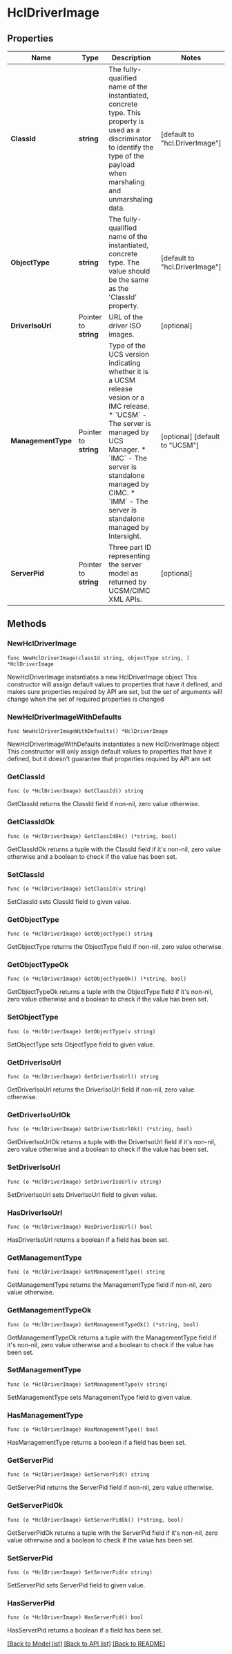 # HclDriverImage

## Properties

Name | Type | Description | Notes
------------ | ------------- | ------------- | -------------
**ClassId** | **string** | The fully-qualified name of the instantiated, concrete type. This property is used as a discriminator to identify the type of the payload when marshaling and unmarshaling data. | [default to "hcl.DriverImage"]
**ObjectType** | **string** | The fully-qualified name of the instantiated, concrete type. The value should be the same as the &#39;ClassId&#39; property. | [default to "hcl.DriverImage"]
**DriverIsoUrl** | Pointer to **string** | URL of the driver ISO images. | [optional] 
**ManagementType** | Pointer to **string** | Type of the UCS version indicating whether it is a UCSM release vesion or a IMC release. * &#x60;UCSM&#x60; - The server is managed by UCS Manager. * &#x60;IMC&#x60; - The server is standalone managed by CIMC. * &#x60;IMM&#x60; - The server is standalone managed by Intersight. | [optional] [default to "UCSM"]
**ServerPid** | Pointer to **string** | Three part ID representing the server model as returned by UCSM/CIMC XML APIs. | [optional] 

## Methods

### NewHclDriverImage

`func NewHclDriverImage(classId string, objectType string, ) *HclDriverImage`

NewHclDriverImage instantiates a new HclDriverImage object
This constructor will assign default values to properties that have it defined,
and makes sure properties required by API are set, but the set of arguments
will change when the set of required properties is changed

### NewHclDriverImageWithDefaults

`func NewHclDriverImageWithDefaults() *HclDriverImage`

NewHclDriverImageWithDefaults instantiates a new HclDriverImage object
This constructor will only assign default values to properties that have it defined,
but it doesn't guarantee that properties required by API are set

### GetClassId

`func (o *HclDriverImage) GetClassId() string`

GetClassId returns the ClassId field if non-nil, zero value otherwise.

### GetClassIdOk

`func (o *HclDriverImage) GetClassIdOk() (*string, bool)`

GetClassIdOk returns a tuple with the ClassId field if it's non-nil, zero value otherwise
and a boolean to check if the value has been set.

### SetClassId

`func (o *HclDriverImage) SetClassId(v string)`

SetClassId sets ClassId field to given value.


### GetObjectType

`func (o *HclDriverImage) GetObjectType() string`

GetObjectType returns the ObjectType field if non-nil, zero value otherwise.

### GetObjectTypeOk

`func (o *HclDriverImage) GetObjectTypeOk() (*string, bool)`

GetObjectTypeOk returns a tuple with the ObjectType field if it's non-nil, zero value otherwise
and a boolean to check if the value has been set.

### SetObjectType

`func (o *HclDriverImage) SetObjectType(v string)`

SetObjectType sets ObjectType field to given value.


### GetDriverIsoUrl

`func (o *HclDriverImage) GetDriverIsoUrl() string`

GetDriverIsoUrl returns the DriverIsoUrl field if non-nil, zero value otherwise.

### GetDriverIsoUrlOk

`func (o *HclDriverImage) GetDriverIsoUrlOk() (*string, bool)`

GetDriverIsoUrlOk returns a tuple with the DriverIsoUrl field if it's non-nil, zero value otherwise
and a boolean to check if the value has been set.

### SetDriverIsoUrl

`func (o *HclDriverImage) SetDriverIsoUrl(v string)`

SetDriverIsoUrl sets DriverIsoUrl field to given value.

### HasDriverIsoUrl

`func (o *HclDriverImage) HasDriverIsoUrl() bool`

HasDriverIsoUrl returns a boolean if a field has been set.

### GetManagementType

`func (o *HclDriverImage) GetManagementType() string`

GetManagementType returns the ManagementType field if non-nil, zero value otherwise.

### GetManagementTypeOk

`func (o *HclDriverImage) GetManagementTypeOk() (*string, bool)`

GetManagementTypeOk returns a tuple with the ManagementType field if it's non-nil, zero value otherwise
and a boolean to check if the value has been set.

### SetManagementType

`func (o *HclDriverImage) SetManagementType(v string)`

SetManagementType sets ManagementType field to given value.

### HasManagementType

`func (o *HclDriverImage) HasManagementType() bool`

HasManagementType returns a boolean if a field has been set.

### GetServerPid

`func (o *HclDriverImage) GetServerPid() string`

GetServerPid returns the ServerPid field if non-nil, zero value otherwise.

### GetServerPidOk

`func (o *HclDriverImage) GetServerPidOk() (*string, bool)`

GetServerPidOk returns a tuple with the ServerPid field if it's non-nil, zero value otherwise
and a boolean to check if the value has been set.

### SetServerPid

`func (o *HclDriverImage) SetServerPid(v string)`

SetServerPid sets ServerPid field to given value.

### HasServerPid

`func (o *HclDriverImage) HasServerPid() bool`

HasServerPid returns a boolean if a field has been set.


[[Back to Model list]](../README.md#documentation-for-models) [[Back to API list]](../README.md#documentation-for-api-endpoints) [[Back to README]](../README.md)


